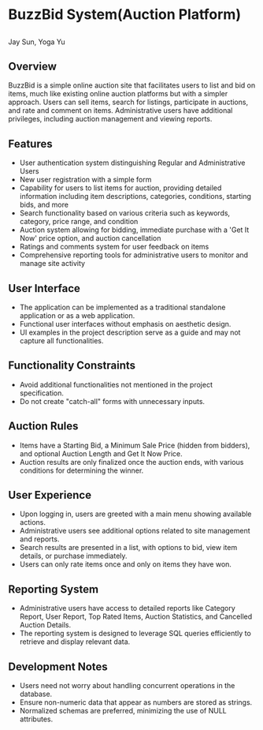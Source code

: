 # BuzzBid System(Auction Platform)

##
Jay Sun, Yoga Yu

## Overview

BuzzBid is a simple online auction site that facilitates users to list and bid on items, much like existing online auction platforms but with a simpler approach. Users can sell items, search for listings, participate in auctions, and rate and comment on items. Administrative users have additional privileges, including auction management and viewing reports.

## Features

- User authentication system distinguishing Regular and Administrative Users
- New user registration with a simple form
- Capability for users to list items for auction, providing detailed information including item descriptions, categories, conditions, starting bids, and more
- Search functionality based on various criteria such as keywords, category, price range, and condition
- Auction system allowing for bidding, immediate purchase with a 'Get It Now' price option, and auction cancellation
- Ratings and comments system for user feedback on items
- Comprehensive reporting tools for administrative users to monitor and manage site activity

## User Interface

- The application can be implemented as a traditional standalone application or as a web application.
- Functional user interfaces without emphasis on aesthetic design.
- UI examples in the project description serve as a guide and may not capture all functionalities.

## Functionality Constraints

- Avoid additional functionalities not mentioned in the project specification.
- Do not create "catch-all" forms with unnecessary inputs.

## Auction Rules

- Items have a Starting Bid, a Minimum Sale Price (hidden from bidders), and optional Auction Length and Get It Now Price.
- Auction results are only finalized once the auction ends, with various conditions for determining the winner.

## User Experience

- Upon logging in, users are greeted with a main menu showing available actions.
- Administrative users see additional options related to site management and reports.
- Search results are presented in a list, with options to bid, view item details, or purchase immediately.
- Users can only rate items once and only on items they have won.

## Reporting System

- Administrative users have access to detailed reports like Category Report, User Report, Top Rated Items, Auction Statistics, and Cancelled Auction Details.
- The reporting system is designed to leverage SQL queries efficiently to retrieve and display relevant data.

## Development Notes

- Users need not worry about handling concurrent operations in the database.
- Ensure non-numeric data that appear as numbers are stored as strings.
- Normalized schemas are preferred, minimizing the use of NULL attributes.




